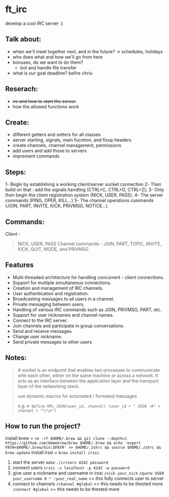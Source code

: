 # ft_irc
 develop a cool IRC server :)

## Talk about:
- when we'll meet together next, and in the future?
  -> schedules, holidays
- who does what and how we'll go from here
- bonuses, do we want to do them?
  - bot and handle file transfer
- what is our goal deadline? befire chriu

## Reserach:
 - ~~irc and how to start the server.~~
 - how the allowed functions work

## Create:
 - different getters and setters for all classes
 - server starting, signals, main fucntion, and fixup headers
 - create channels, channel management, permissions
 - add users and add those to servers
 - imprement commands

## Steps:
1- Begin by establishing a working client/server socket connection
2- Then build on that : add the signals handling (CTRL+C, CTRL+D, CTRL+Z);
3- Only then begin the client registration system (NICK, USER, PASS),
4- The server commands (PING, OPER, KILL...)
5- The channel operations commands (JOIN, PART, INVITE, KICK, PRIVMSG, NOTICE...).

## Commands:
Client - 
> NICK, USER, PASS
Channel commands - 
> JOIN, PART, TOPIC, INVITE, KICK, QUIT, MODE, and PRIVMSG


## Features
- Multi-threaded architecture for handling concurrent - client connections.
- Support for multiple simultaneous connections.
- Creation and management of IRC channels.
- User authentication and registration.
- Broadcasting messages to all users in a channel.
- Private messaging between users.
- Handling of various IRC commands such as JOIN, PRIVMSG, PART, etc.
- Support for user nicknames and channel names.
- Connect to the IRC server.
- Join channels and participate in group conversations.
- Send and receive messages.
- Change user nickname.
- Send private messages to other users

## Notes:
> A socket is an endpoint that enables two processes to communicate with each other, either on the same machine or across a network. It acts as an interface between the application layer and the transport layer of the networking stack.

> use dynamic macros for automated / formated messages
>
> e.g. `# define RPL_JOIN(user_id, channel) (user_id + " JOIN :#" +  channel + "\r\n")`


## How to run the project?

install brew = `rm -rf $HOME/.brew && git clone --depth=1 https://github.com/Homebrew/brew $HOME/.brew && echo 'export PATH=$HOME/.brew/bin:$PATH' >> $HOME/.zshrc && source $HOME/.zshrc && brew update`
install irssi = `brew install irssi`

1. start the server
  `make`
  `./ircserv 4242 password`
2. connect users
  `irssi -c localhost -p 4242 -w password`
3. give user a nickname and username in irssi
  `/nick your_nick`
  `/quote USER your_username 0 * :your_real_name` <= this fully connects user to server
4. connect to channels
  `/channel #global` <= this needs to be thested more
  `/connect #global` <= this needs to be thested more

